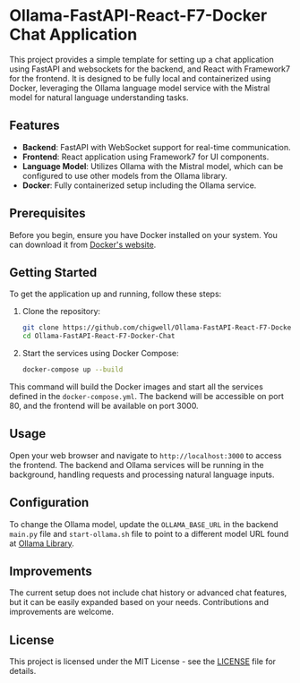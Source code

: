 # Ollama-FastAPI-React-F7-Docker Chat Application

This project provides a simple template for setting up a chat application using FastAPI and websockets for the backend, and React with Framework7 for the frontend. It is designed to be fully local and containerized using Docker, leveraging the Ollama language model service with the Mistral model for natural language understanding tasks.

## Features

- **Backend**: FastAPI with WebSocket support for real-time communication.
- **Frontend**: React application using Framework7 for UI components.
- **Language Model**: Utilizes Ollama with the Mistral model, which can be configured to use other models from the Ollama library.
- **Docker**: Fully containerized setup including the Ollama service.

## Prerequisites

Before you begin, ensure you have Docker installed on your system. You can download it from [Docker's website](https://www.docker.com/products/docker-desktop).

## Getting Started

To get the application up and running, follow these steps:

1. Clone the repository:
   ```bash
   git clone https://github.com/chigwell/Ollama-FastAPI-React-F7-Docker-Chat.git
   cd Ollama-FastAPI-React-F7-Docker-Chat
   ```

2. Start the services using Docker Compose:
   ```bash
   docker-compose up --build
   ```

This command will build the Docker images and start all the services defined in the `docker-compose.yml`. The backend will be accessible on port 80, and the frontend will be available on port 3000.

## Usage

Open your web browser and navigate to `http://localhost:3000` to access the frontend. The backend and Ollama services will be running in the background, handling requests and processing natural language inputs.

## Configuration

To change the Ollama model, update the `OLLAMA_BASE_URL` in the backend `main.py` file  and `start-ollama.sh` file to point to a different model URL found at [Ollama Library](https://ollama.com/library).

## Improvements

The current setup does not include chat history or advanced chat features, but it can be easily expanded based on your needs. Contributions and improvements are welcome.

## License

This project is licensed under the MIT License - see the [LICENSE](LICENSE) file for details.
